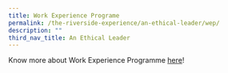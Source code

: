 ```yaml
---
title: Work Experience Programe
permalink: /the-riverside-experience/an-ethical-leader/wep/
description: ""
third_nav_title: An Ethical Leader
---
```

Know more about Work Experience Programme [here](/the-riverside-experience/work-experience-programme/)!